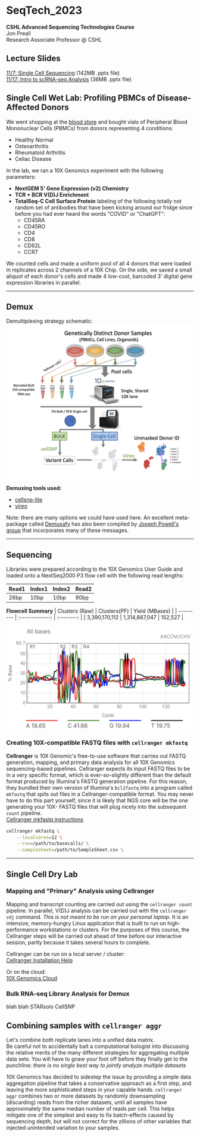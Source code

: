 # SeqTech_2023
**CSHL Advanced Sequencing Technologies Course**  
Jon Preall  
Research Associate Professor @ CSHL

## Lecture Slides
[11/7: Single Cell Sequencing](https://www.dropbox.com/scl/fi/o2kjzpdcm5iuokdotdh3p/Preall_SeqTech_2023.pptx?rlkey=bfl3n7vw1ubz0jq93v8hr65mv&dl=0) (142MB .pptx file)  
[11/17: Intro to scRNA-seq Analysis](https://www.dropbox.com/scl/fi/yrkwawtortfgwq8hfsiyn/Intro_to_scRNAseq_2023.pptx?rlkey=we58cjp366l7z5v1yzm8vnhix&dl=0) (36MB .pptx file)

## Single Cell Wet Lab: Profiling PBMCs of Disease-Affected Donors
We went shopping at the [blood store](https://www.stemcell.com/products/product-types/primary-and-cultured-cells.html?cell_type=Whole%7C%7CMononuclear+Cells&p=2) and bought vials of Peripheral Blood Mononuclear Cells (PBMCs) from donors representing 4 conditions:  
  - Healthy Normal
  - Osteoarthritis
  - Rheumatoid Arthritis
  - Celiac Disease

In the lab, we ran a 10X Genomics experiment with the following parameters:
  -  **NextGEM 5' Gene Expression (v2) Chemistry**
  -  **TCR + BCR V(D)J Enrichment**
  -  **TotalSeq-C Cell Surface Protein** labeling of the following totally not random set of antibodies that have been kicking around our fridge since before you had ever heard the words "COVID" or "ChatGPT":
     -  CD45RA
     -  CD45RO
     -  CD4
     -  CD8
     -  CD62L
     -  CCR7

We counted cells and made a uniform pool of all 4 donors that were loaded in replicates across 2 channels of a 10X Chip. On the side, we saved a small aliquot of each donor's cells and made 4 low-cost, barcoded 3' digital gene expression libraries in parallel. 

---

## Demux
Demultiplexing strategy schematic:  
<img src="https://github.com/jpreall/SeqTech_2023/blob/main/images/Demux_schematic.png" width="500">

**Demuxing tools used:**  
- [cellsnp-lite](https://cellsnp-lite.readthedocs.io/en/latest/#)  
- [vireo](https://vireosnp.readthedocs.io/en/latest/)
  
Note: there are many options we could have used here. An excellent meta-package called [Demuxafy](https://demultiplexing-doublet-detecting-docs.readthedocs.io/en/latest/index.html) has also been compiled by [Joseph Powell's group](https://www.garvan.org.au/people/researchers/joseph-powell) that incorporates many of these messages. 

---
## Sequencing

Libraries were prepared according to the 10X Genomics User Guide and loaded onto a NextSeq2000 P3 flow cell with the following read lengths:  

| Read1 | Index1 | Index2 | Read2 |
|---|---|---|---|
|26bp|10bp|10bp|90bp|

**Flowcell Summary**
| Clusters (Raw) | Clusters(PF) | Yield (MBases) |
| --------- | :-------------: | :--------:  |
| 3,390,170,112 | 1,314,887,047 | 152,527 |

<img src="https://github.com/jpreall/SeqTech_2023/blob/main/images/base_coverage.png" width="500">

### <a name="section1">Creating 10X-compatible FASTQ files with `cellranger mkfastq`</a>
**Cellranger** is 10X Genomic's free-to-use software that carries out FASTQ generation, mapping, and primary data analysis for all 10X Genomics sequencing-based pipelines. Cellranger expects its input FASTQ files to be in a very specific format, which is ever-so-slightly different than the default format produced by Illumina's FASTQ generation pipeline.  For this reason, they bundled their own version of Illumina's `bcl2fastq` into a program called `mkfastq` that spits out files in a Cellranger-compatible format. You may never have to do this part yourself, since it is likely that NGS core will be the one generating your 10X- FASTQ files that will plug nicely into the subsequent `count` pipeline.  
[Cellranger mkfastq instructions](https://support.10xgenomics.com/single-cell-gene-expression/software/pipelines/latest/using/mkfastq)

```bash
cellranger mkfastq \
	--localcores=12 \
	--run=/path/to/basecalls/ \
	--samplesheet=/path/to/SampleSheet.csv \
```
---

## Single Cell Dry Lab



### Mapping and "Primary" Analysis using Cellranger
Mapping and transcript counting are carried out using the `cellranger count` pipeline.  In parallel, V(D)J analysis can be carried out with the `cellranger vdj` command. *This is not meant to be run on your personal laptop.* It is an intensive, memory-hungry Linux application that is built to run on high-performance workstations or clusters. For the purposes of this course, the Cellranger steps will be carried out ahead of time before our interactive session, partly because it takes several hours to complete.  

Cellranger can be run on a local server / cluster:  
[Cellranger Installation Help](https://support.10xgenomics.com/single-cell-gene-expression/software/pipelines/latest/using/tutorial_in)

Or on the cloud:  
[10X Genomics Cloud](https://www.10xgenomics.com/products/cloud-analysis)

### Bulk RNA-seq Library Analysis for Demux  
blah blah STARsolo CellSNP  

## <a name="section4"> Combining samples with `cellranger aggr`</a>
Let's combine both replicate lanes into a unified data matrix.  
Be careful not to accidentally bait a computational bologist into discussing the relative merits of the many different strategies for aggregating multiple data sets.  You will have to gnaw your foot off before they finally get to the punchline: 
*there is no single best way to jointly analyze multiple datasets*

10X Genomics has decided to sidestep the issue by providing a simple data aggregation pipeline that takes a conservative approach as a first step, and leaving the more sophisticated steps in your capable hands.  `cellranger aggr` combines two or more datasets by randomly downsampling (discarding) reads from the richer datasets, until all samples have approximately the same median number of reads per cell.  This helps mitigate one of the simplest and easy to fix batch-effects caused by sequencing depth, but will not correct for the zillions of other variables that injected unintended variation to your samples. 
